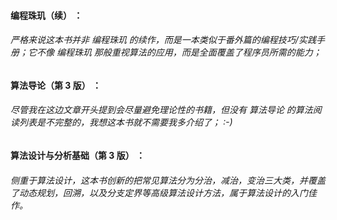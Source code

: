 #### 编程珠玑（续） ：

###### 严格来说这本书并非 编程珠玑 的续作，而是一本类似于番外篇的编程技巧/实践手册；它不像 编程珠玑 那般重视算法的应用，而是全面覆盖了程序员所需的能力；

#### 算法导论（第 3 版） ：

###### 尽管我在这边文章开头提到会尽量避免理论性的书籍，但没有 算法导论 的算法阅读列表是不完整的，我想这本书就不需要我多介绍了； :-\)

#### 算法设计与分析基础（第 3 版） ：

###### 侧重于算法设计，这本书创新的把常见算法分为分治，减治，变治三大类，并覆盖了动态规划，回溯，以及分支定界等高级算法设计方法，属于算法设计的入门佳作。

  


